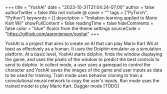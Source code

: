 +++
title = "YoshAI"
date = "2023-10-31T21:04:24-07:00"
author = false
authorTwitter = false #do not include @
cover = ""
tags = ["PyTorch", "Python"]
keywords = []
description = "Imitation learning applied to Mario Kart Wii"
showFullContent = false
readingTime = false
hideComments = false
color = "blue" #color from the theme settings
sourceCode = "https://github.com/aaronjenson/yoshai"
+++


YoshAI is a project that aims to create an AI that can play Mario Kart Wii at least as effectively as a human. It uses the Dolphin emulator as a simulation platform. At a basic level, YoshAI starts dolphin, finds the window displaying the game, and uses the pixels of the window to predict the best controls to send to dolphin. In collect mode, a user uses a gamepad to control the character and YoshAI saves the images of the game and user inputs as data to be used for training. Train mode uses behavior cloning to train a convolutional neural network to copy the user's inputs. Run mode uses the trained model to play Mario Kart. Dagger mode [TODO]

